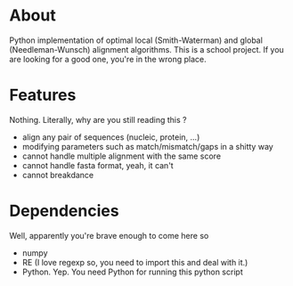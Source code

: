 # About
Python implementation of optimal local (Smith-Waterman) and global (Needleman-Wunsch) alignment algorithms. This is a school project. If you are looking for a good one, you're in the wrong place.

# Features
Nothing. Literally, why are you still reading this ?
* align any pair of sequences (nucleic, protein, ...)
* modifying parameters such as match/mismatch/gaps in a shitty way
* cannot handle multiple alignment with the same score
* cannot handle fasta format, yeah, it can't
* cannot breakdance

# Dependencies
Well, apparently you're brave enough to come here so
* numpy
* RE (I love regexp so, you need to import this and deal with it.)
* Python. Yep. You need Python for running this python script

